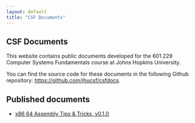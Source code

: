 ```yaml
---
layout: default
title: "CSF Documents"
---
```


## CSF Documents

This website contains public documents developed for
the 601.229 Computer Systems Fundamentals course at
Johns Hopkins University.

You can find the source code for these documents in the
following Github repository: <https://github.com/jhucsf/csfdocs>.

## Published documents

* [x86 64 Assembly Tips & Tricks, v0.1.0](assembly-tips-v0.1.0.pdf)
